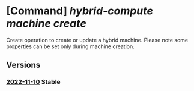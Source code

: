 # [Command] _hybrid-compute machine create_

Create operation to create or update a hybrid machine. Please note some properties can be set only during machine creation.

## Versions

### [2022-11-10](/Resources/mgmt-plane/L3N1YnNjcmlwdGlvbnMve30vcmVzb3VyY2Vncm91cHMve30vcHJvdmlkZXJzL21pY3Jvc29mdC5oeWJyaWRjb21wdXRlL21hY2hpbmVzL3t9/2022-11-10.xml) **Stable**

<!-- mgmt-plane /subscriptions/{}/resourcegroups/{}/providers/microsoft.hybridcompute/machines/{} 2022-11-10 -->
